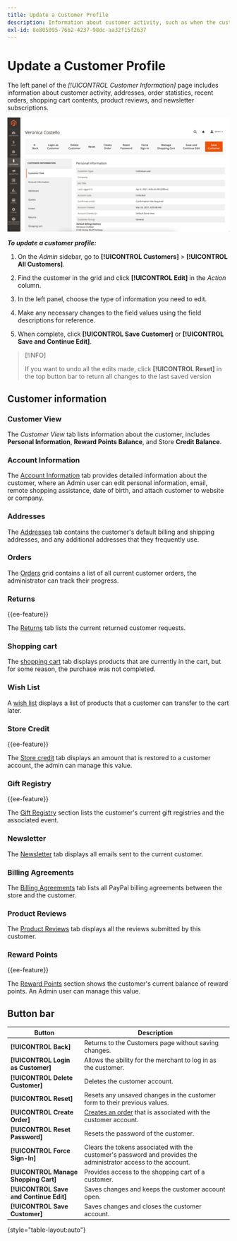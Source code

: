 ```yaml
---
title: Update a Customer Profile
description: Information about customer activity, such as when the customer last signed in or out of their account.
exl-id: 8e805095-76b2-4237-98dc-aa32f15f2637
---
```

# Update a Customer Profile

The left panel of the _[!UICONTROL Customer Information]_ page includes information about customer activity, addresses, order statistics, recent orders, shopping cart contents, product reviews, and newsletter subscriptions.

![Customer Profile](assets/cust-profile.png)

_**To update a customer profile:**_

1. On the _Admin_ sidebar, go to **[!UICONTROL Customers]** > **[!UICONTROL All Customers]**.

1. Find the customer in the grid and click **[!UICONTROL Edit]** in the _Action_ column.

1. In the left panel, choose the type of information you need to edit.

1. Make any necessary changes to the field values using the field descriptions for reference.

1. When complete, click **[!UICONTROL Save Customer]** or **[!UICONTROL Save and Continue Edit]**.

>[!INFO]
>
> If you want to undo all the edits made, click **[!UICONTROL Reset]** in the top button bar to return all changes to the last saved version

## Customer information

### Customer View

The _Customer View_ tab lists information about the customer, includes **Personal Information**, **Reward Points Balance**, and Store **Credit Balance**.

### Account Information

The [Account Information](../customers/account-dashboard-account-information.md) tab provides detailed information about the customer, where an Admin user can edit personal information, email, remote shopping assistance, date of birth, and attach customer to website or company.

### Addresses

The [Addresses](../customers/account-dashboard-address-book.md) tab contains the customer's default billing and shipping addresses, and any additional addresses that they frequently use.

### Orders

The [Orders](../stores-purchase/orders.md) grid contains a list of all current customer orders, the administrator can track their progress.

### Returns

{{ee-feature}}

The [Returns](../stores-purchase/returns.md) tab lists the current returned customer requests.

### Shopping cart

The [shopping cart](../stores-purchase/cart.md) tab displays products that are currently in the cart, but for some reason, the purchase was not completed.

### Wish List

A [wish list](../stores-purchase/wishlists.md) displays a list of products that a customer can transfer to the cart later.

### Store Credit

{{ee-feature}}

The [Store credit](../customers/store-credit.md) tab displays an amount that is restored to a customer account, the admin can manage this value.

### Gift Registry

{{ee-feature}}

The [Gift Registry](../merchandising-promotions/gift-registry-storefront.md) section lists the customer's current gift registries and the associated event.

### Newsletter

The [Newsletter](../merchandising-promotions/newsletters.md) tab displays all emails sent to the current customer.

### Billing Agreements

The [Billing Agreements](../stores-purchase/paypal-billing-agreements.md) tab lists all PayPal billing agreements between the store and the customer.

### Product Reviews

The [Product Reviews](../catalog/settings-advanced-product-reviews.md) tab displays all the reviews submitted by this customer.

### Reward Points

{{ee-feature}}

The [Reward Points](../merchandising-promotions/rewards-loyalty.md) section shows the customer's current balance of reward points. An Admin user can manage this value.

## Button bar

| Button   | Description  |
|----------|--------------|
| **[!UICONTROL Back]** | Returns to the Customers page without saving changes. |
| **[!UICONTROL Login as Customer]** | Allows the ability for the merchant to log in as the customer. |
| **[!UICONTROL Delete Customer]** | Deletes the customer account.  |
| **[!UICONTROL Reset]** | Resets any unsaved changes in the customer form to their previous values.  |
| **[!UICONTROL Create Order]** | [Creates an order](../stores-purchase/customer-account-create-order.md) that is associated with the customer account.  |
| **[!UICONTROL Reset Password]** | Resets the password of the customer.  |
| **[!UICONTROL Force Sign-In]** | Clears the tokens associated with the customer's password and provides the administrator access to the account. |
| **[!UICONTROL Manage Shopping Cart]** | Provides access to the shopping cart of a customer. |
| **[!UICONTROL Save and Continue Edit]**  | Saves changes and keeps the customer account open. |
| **[!UICONTROL Save Customer]** | Saves changes and closes the customer account. |

{style="table-layout:auto"}

